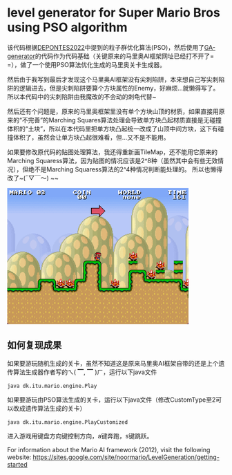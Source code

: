 # level generator for Super Mario Bros using PSO algorithm

该代码根据[DEPONTES2022](https://www.sciencedirect.com/science/article/pii/S1875952122000209)中提到的粒子群优化算法(PSO)，然后使用了[GA-generator](https://github.com/lucasnfe/smb-genetic-level-generator/tree/master)的代码作为代码基础（关键原来的马里奥AI框架网址已经打不开了= =），做了一个使用PSO算法优化生成的马里奥关卡生成器。

然后由于我写到最后才发现这个马里奥AI框架没有尖刺陷阱，本来想自己写尖刺陷阱的逻辑进去，但是尖刺陷阱要算个方块属性的Enemy，好麻烦...就懒得写了。
所以本代码中的尖刺陷阱由我魔改的不会动的刺龟代替~

然后还有个问题是，原来的马里奥框架里没有单个方块山顶的材质，如果直接用原来的“不完善”的Marching Squares算法处理会导致单方块凸起材质直接是无碰撞体积的“土块”，所以在本代码里把单方块凸起统一改成了山顶中间方块，这下有碰撞体积了，虽然会让单方块凸起很难看，但...又不是不能用。

如果要修改原代码的贴图处理算法，我还得重新画TileMap，还不能用它原来的Marching Squaress算法，因为贴图的情况应该是2^8种（虽然其中会有些无效情况），但绝不是Marching Squaress算法的2^4种情况判断能处理的。
所以也懒得改了~(ˉ▽￣～) ~~

<img src="/gameshot.png" width="420" />

## 如何复现成果

如果要游玩随机生成的关卡，虽然不知道这是原来马里奥AI框架自带的还是上个遗传算法生成器作者写的ㄟ( ▔, ▔ )ㄏ，运行以下java文件

```
java dk.itu.mario.engine.Play
```

如果要游玩由PSO算法生成的关卡，运行以下java文件（修改CustomType至2可以改成遗传算法生成的关卡）

```
java dk.itu.mario.engine.PlayCustomized
```

进入游戏用键盘方向键控制方向，a键奔跑，s键跳跃。

For information about the Mario AI framework (2012), visit the following website:
https://sites.google.com/site/noormario/LevelGeneration/getting-started

